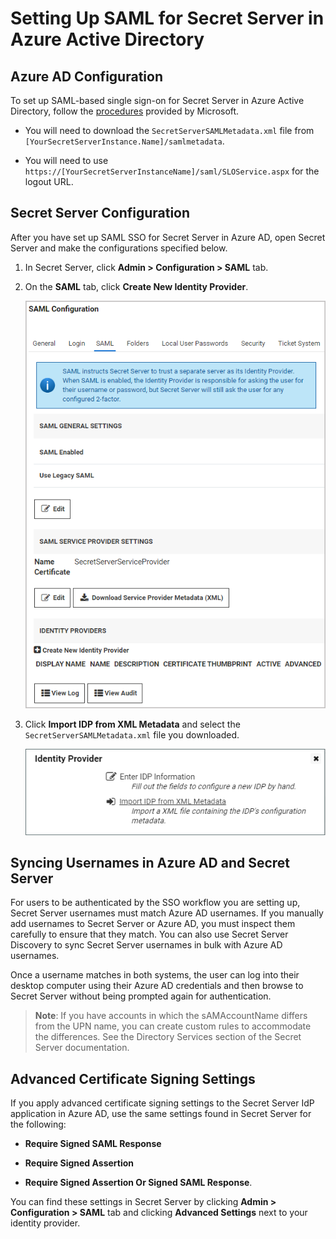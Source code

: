 [title]: # (Setting Up ADFS for SAML)
[tags]: # (directory services,active directory,sAMAccountName,UPN)
[priority]: # (1000)
[display]: # (all)

# Setting Up SAML for Secret Server in Azure Active Directory

## Azure AD Configuration

To set up SAML-based single sign-on for Secret Server in Azure Active Directory, follow the [procedures](https://docs.microsoft.com/en-us/azure/active-directory/manage-apps/add-application-portal-setup-sso) provided by Microsoft.

* You will need to download the `SecretServerSAMLMetadata.xml` file from `[YourSecretServerInstance.Name]/samlmetadata`.

* You will need to use `https://[YourSecretServerInstanceName]/saml/SLOService.aspx` for the logout URL.

## Secret Server Configuration

After you have set up SAML SSO for Secret Server in Azure AD, open Secret Server and make the configurations specified below.

1. In Secret Server, click **Admin \> Configuration \> SAML** tab.

1. On the **SAML** tab, click **Create New Identity Provider**.

   ![image-azure-ad-saml1](images/azure-ad-saml1.png)

1. Click **Import IDP from XML Metadata** and select the `SecretServerSAMLMetadata.xml` file you downloaded.

   ![image-azure-ad-saml2](images/azure-ad-saml2.png)

## Syncing Usernames in Azure AD and Secret Server

For users to be authenticated by the SSO workflow you are setting up, Secret Server usernames must match Azure AD usernames. If you manually add usernames to Secret Server or Azure AD, you must inspect them carefully to ensure that they match. You can also use Secret Server Discovery to sync Secret Server usernames in bulk with Azure AD usernames.

Once a username matches in both systems, the user can log into their desktop computer using their Azure AD credentials and then browse to Secret Server without being prompted again for authentication.

 >**Note**: If you have accounts in which the sAMAccountName differs from the UPN name, you can create custom rules to accommodate the differences. See the Directory Services section of the Secret Server documentation.

## Advanced Certificate Signing Settings

If you apply advanced certificate signing settings to the Secret Server IdP application in Azure AD, use the same settings found in Secret Server for the following:

* **Require Signed SAML Response**

* **Require Signed Assertion**

* **Require Signed Assertion Or Signed SAML Response**.

You can find these settings in Secret Server by clicking **Admin \> Configuration \> SAML** tab and clicking **Advanced Settings** next to your identity provider.
